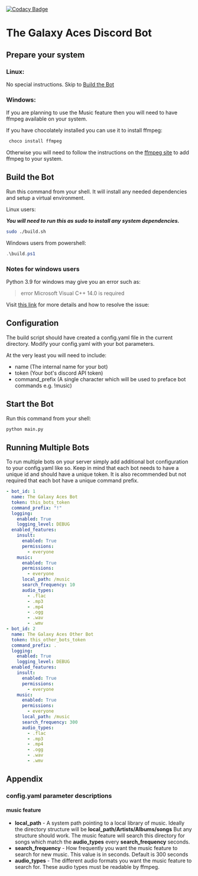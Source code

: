 [![Codacy Badge](https://app.codacy.com/project/badge/Grade/0d18ec4c208743df8101d08d4ce71b82)](https://www.codacy.com?utm_source=github.com&utm_medium=referral&utm_content=Travisivart/TGA-Bot&utm_campaign=Badge_Grade)

# The Galaxy Aces Discord Bot

## Prepare your system

### Linux:

No special instructions. Skip to [Build the Bot](#build-the-bot)

### Windows:

If you are planning to use the Music feature then you will need to have ffmpeg available on your system.

If you have chocolately installed you can use it to install ffmpeg:

```powershell
 choco install ffmpeg
```

Otherwise you will need to follow the instructions on the [ffmpeg site](https://ffmpeg.org/) to add ffmpeg to your system.

## Build the Bot

Run this command from your shell. It will install any needed dependencies and setup a virtual environment.

Linux users:

**_You will need to run this as sudo to install any system dependencies._**

```sh
sudo ./build.sh
```

Windows users from powershell:

```powershell
.\build.ps1
```

### Notes for windows users

Python 3.9 for windows may give you an error such as:

> error Microsoft Visual C++ 14.0 is required

Visit [this link](https://www.scivision.dev/python-windows-visual-c-14-required/) for more details and how to resolve the issue:

## Configuration

The build script should have created a config.yaml file in the current directory.
Modify your config.yaml with your bot parameters.

At the very least you will need to include:

- name (The internal name for your bot)
- token (Your bot's discord API token)
- command_prefix (A single character which will be used to preface bot commands e.g. !music)

## Start the Bot

Run this command from your shell:

```sh
python main.py
```

## Running Multiple Bots

To run multiple bots on your server simply add additional bot configuration to your config.yaml like so.
Keep in mind that each bot needs to have a unique id and should have a unique token.
It is also recommended but not required that each bot have a unique command prefix.

```yaml
- bot_id: 1
  name: The Galaxy Aces Bot
  token: this_bots_token
  command_prefix: "!"
  logging:
    enabled: True
    logging_level: DEBUG
  enabled_features:
    insult:
      enabled: True
      permissions:
        - everyone
    music:
      enabled: True
      permissions:
        - everyone
      local_path: /music
      search_frequency: 10
      audio_types:
        - .flac
        - .mp3
        - .mp4
        - .ogg
        - .wav
        - .wmv
- bot_id: 2
  name: The Galaxy Aces Other Bot
  token: this_other_bots_token
  command_prefix: .
  logging:
    enabled: True
    logging_level: DEBUG
  enabled_features:
    insult:
      enabled: True
      permissions:
        - everyone
    music:
      enabled: True
      permissions:
        - everyone
      local_path: /music
      search_frequency: 300
      audio_types:
        - .flac
        - .mp3
        - .mp4
        - .ogg
        - .wav
        - .wmv
```

## Appendix

### config.yaml parameter descriptions

#### music feature

- **local_path** - A system path pointing to a local library of music. Ideally the directory structure will be **local_path/Artists/Albums/songs** But any structure should work. The music feature will search this directory for songs which match the **audio_types** every **search_frequency** seconds.
- **search_frequency** - How frequently you want the music feature to search for new music. This value is in seconds. Default is 300 seconds
- **audio_types** - The different audio formats you want the music feature to search for. These audio types must be readable by ffmpeg.
